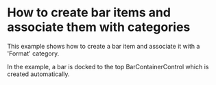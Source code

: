 # How to create bar items and associate them with categories


<p>This example shows how to create a bar item and associate it with a 'Format' category.</p><p>In the example, a bar is docked to the top BarContainerControl which is created automatically.</p>

<br/>


